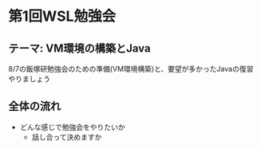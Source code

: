 # 第1回WSL勉強会
## テーマ: VM環境の構築とJava
8/7の飯塚研勉強会のための準備(VM環境構築)と、要望が多かったJavaの復習やりましょう

## 全体の流れ
* どんな感じで勉強会をやりたいか
    * 話し合って決めますか
